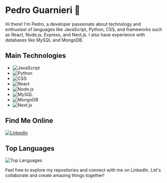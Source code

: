 # Pedro Guarnieri :whale2:

Hi there! I'm Pedro, a developer passionate about technology and enthusiast of languages like JavaScript, Python, CSS, and frameworks such as React, Node.js, Express, and Next.js. I also have experience with databases like MySQL and MongoDB.

## Main Technologies

- ![JavaScript](https://img.shields.io/badge/-JavaScript-F7DF1E?style=flat-square&logo=javascript&logoColor=black)
- ![Python](https://img.shields.io/badge/-Python-3776AB?style=flat-square&logo=python&logoColor=white)
- ![CSS](https://img.shields.io/badge/-CSS-1572B6?style=flat-square&logo=css3&logoColor=white)
- ![React](https://img.shields.io/badge/-React-61DAFB?style=flat-square&logo=react&logoColor=black)
- ![Node.js](https://img.shields.io/badge/-Node.js-339933?style=flat-square&logo=node.js&logoColor=white)
- ![MySQL](https://img.shields.io/badge/-MySQL-4479A1?style=flat-square&logo=mysql&logoColor=white)
- ![MongoDB](https://img.shields.io/badge/-MongoDB-47A248?style=flat-square&logo=mongodb&logoColor=white)
- ![Next.js](https://img.shields.io/badge/-Next.js-000000?style=flat-square&logo=next.js&logoColor=white)

## Find Me Online

[![LinkedIn](https://img.shields.io/badge/LinkedIn-0077B5?style=for-the-badge&logo=linkedin&logoColor=white)](https://www.linkedin.com/in/pedro-guarnieri-152731252/)

## Top Languages

![Top Languages](https://github-readme-stats.vercel.app/api/top-langs/?username=pdr606&layout=compact&theme=dark)


Feel free to explore my repositories and connect with me on LinkedIn. Let's collaborate and create amazing things together!


